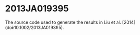 # 2013JA019395
The source code used to generate the results in Liu et al. [2014] (doi:10.1002/2013JA019395).
